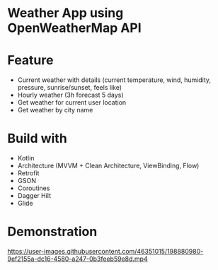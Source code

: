 # Weather App using OpenWeatherMap API
# Feature
- Current weather with details (current temperature, wind, humidity, pressure, sunrise/sunset, feels like)
- Hourly weather (3h forecast 5 days)
- Get weather for current user location
- Get weather by city name

# Build with
- Kotlin
- Architecture (MVVM + Clean Architecture, ViewBinding, Flow)
- Retrofit
- GSON
- Coroutines
- Dagger Hilt
- Glide

# Demonstration
https://user-images.githubusercontent.com/46351015/198880980-9ef2155a-dc16-4580-a247-0b3feeb59e8d.mp4

